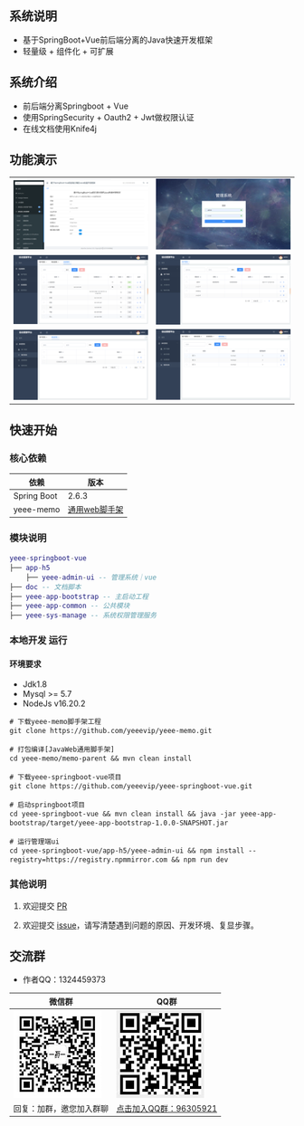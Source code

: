 
## 系统说明

- 基于SpringBoot+Vue前后端分离的Java快速开发框架
- 轻量级 + 组件化 + 可扩展

## 系统介绍

- 前后端分离Springboot + Vue
- 使用SpringSecurity + Oauth2 + Jwt做权限认证
- 在线文档使用Knife4j

## 功能演示

<table>
    <tr>
        <td><img src="doc/images/swagger.png"/></td>
        <td><img src="doc/images/login.png"/></td>
    </tr>
    <tr>
        <td><img src="doc/images/menumanage.png"/></td>
        <td><img src="doc/images/usermange.png"/></td>
    </tr>
    <tr>
        <td><img src="doc/images/rolemanage.png"/></td>
        <td><img src="doc/images/deptmanage.png"/></td>
    </tr>
</table>

## 快速开始

### 核心依赖

| 依赖                          | 版本                                                   |
|-----------------------------|------------------------------------------------------|
| Spring Boot                 | 2.6.3                                                |
| yeee-memo                   | [通用web脚手架](https://gitee.com/yeeevip/yeee-memo.git) |

### 模块说明

```lua
yeee-springboot-vue
├── app-h5
    ├── yeee-admin-ui -- 管理系统｜vue
├── doc -- 文档脚本
├── yeee-app-bootstrap -- 主启动工程
├── yeee-app-common -- 公共模块
├── yeee-sys-manage -- 系统权限管理服务
```

### 本地开发 运行

#### 环境要求

- Jdk1.8
- Mysql >= 5.7
- NodeJs v16.20.2

```
# 下载yeee-memo脚手架工程
git clone https://github.com/yeeevip/yeee-memo.git

# 打包编译[JavaWeb通用脚手架]
cd yeee-memo/memo-parent && mvn clean install

# 下载yeee-springboot-vue项目
git clone https://github.com/yeeevip/yeee-springboot-vue.git

# 启动springboot项目
cd yeee-springboot-vue && mvn clean install && java -jar yeee-app-bootstrap/target/yeee-app-bootstrap-1.0.0-SNAPSHOT.jar

# 运行管理端ui
cd yeee-springboot-vue/app-h5/yeee-admin-ui && npm install --registry=https://registry.npmmirror.com && npm run dev
```

### 其他说明

1. 欢迎提交 [PR](https://www.yeee.vip)

2. 欢迎提交 [issue](https://github.com/yeeevip/yeee-springboot-vue/issues)，请写清楚遇到问题的原因、开发环境、复显步骤。

## 交流群

- 作者QQ：1324459373

| 微信群                             | QQ群                                                                           |
|---------------------------------|-------------------------------------------------------------------------------|
| ![作者微信](doc/yeee/images/yeee_wp.jpg) | ![](doc/yeee/images/yeee-memo-qq.jpg)                                              |
| 回复：加群，邀您加入群聊                    | <a href="https://qm.qq.com/q/oLSCm1Ksjm" target="_blank">点击加入QQ群：96305921</a> |

